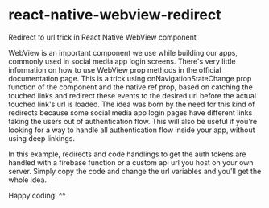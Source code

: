 # react-native-webview-redirect
Redirect to url trick in React Native WebView component

WebView is an important component we use while building our apps, commonly used in social media app login screens. There's very little information on how to use WebView prop methods in the official documentation page. This is a trick using onNavigationStateChange prop function of the component and the native ref prop, based on catching the touched links and redirect these events to the desired url before the actual touched link's url is loaded. The idea was born by the need for this kind of redirects because some social media app login pages have different links taking the users out of authentication flow. This will also be useful if you're looking for a way to handle all authentication flow inside your app, without using deep linkings.

In this example, redirects and code handlings to get the auth tokens are handled with a firebase function or a custom api url  you host on your own server. Simply copy the code and change the url variables and you'll get the whole idea.

Happy coding! ^^
